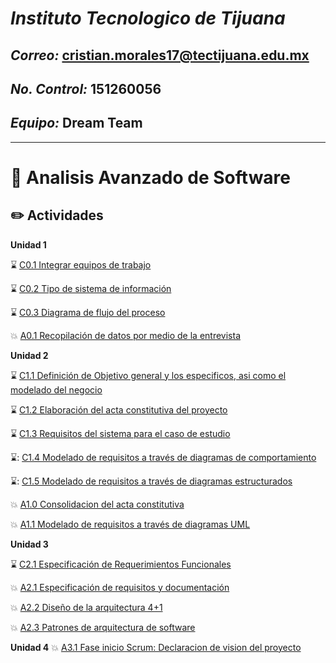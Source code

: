 # ***Instituto Tecnologico de Tijuana*** 

## ***Correo:*** cristian.morales17@tectijuana.edu.mx

## ***No. Control:*** 151260056

## ***Equipo:*** Dream Team
---

# :blue_book: Analisis Avanzado de Software

## :pencil2: Actividades

**Unidad 1**

⌛️ [C0.1 Integrar equipos de trabajo](https://github.com/aris-dev/Analisis-Avanzado-de-Software/blob/main/Blog/C0.1_CristhianMorales_DreamTeam.md)

⌛️ [C0.2 Tipo de sistema de información](https://github.com/aris-dev/Analisis-Avanzado-de-Software/blob/main/Blog/C0.2_CristhianMorales_DreamTeam.md)

⌛️ [C0.3 Diagrama de flujo del proceso](https://github.com/aris-dev/Analisis-Avanzado-de-Software/blob/main/Blog/C0.3_Diagrama%20de%20flujo%20del%20proceso_CristhianMorales.md)

:boom: [A0.1 Recopilación de datos por medio de la entrevista](https://github.com/aris-dev/Analisis-Avanzado-de-Software/blob/main/Blog/A0.1_Recopilaci%C3%B3n_de_datos_por_medio_de_la_entrevista_MoralesArismendiCristhian.md)


**Unidad 2**

⌛️ [C1.1 Definición de Objetivo general y los especificos, asi como el modelado del negocio](https://github.com/aris-dev/Analisis-Avanzado-de-Software/blob/main/Blog/C1.1_Definici%C3%B3n%20de%20Objetivo%20general%20y%20los%20especificos,%20asi%20como%20el%20modelado%20del%20negocio_CristhianMorales.md)

⌛️ [C1.2 Elaboración del acta constitutiva del proyecto](https://github.com/aris-dev/Analisis-Avanzado-de-Software/blob/main/Blog/C1.2_Elaboracion%20del%20acta%20constitutiva%20del%20proyecto_CristhianMorales.md)

⌛️ [C1.3 Requisitos del sistema para el caso de estudio](https://github.com/aris-dev/Analisis-Avanzado-de-Software/blob/main/Blog/C1.3_Requisitos_del_sistema_para_el_caso_de_estudio_CristhianMoralesArismendi.md)

⌛️: [C1.4 Modelado de requisitos a través de diagramas de comportamiento](https://github.com/aris-dev/Analisis-Avanzado-de-Software/blob/main/Blog/C1.4_UML_Casos_de_uso_secuencia_clases_CristhianMoralesArismendi.md)

⌛️: [C1.5 Modelado de requisitos a través de diagramas estructurados](https://github.com/aris-dev/Analisis-Avanzado-de-Software/blob/main/Blog/C1.5_UML_Estado_componentes_distribucion_CristhianMoralesArismendi.md)

:boom: [A1.0 Consolidacion del acta constitutiva](https://github.com/aris-dev/Analisis-Avanzado-de-Software/blob/main/Blog/A1.0_Preparation_of_the_constitutive_act_of_the_project_CristhianMorales.md)

:boom: [A1.1 Modelado de requisitos a través de diagramas UML](https://github.com/aris-dev/Analisis-Avanzado-de-Software/blob/main/Blog/A1.1_Requirements_modeling_through_UML_diagrams.md)

**Unidad 3**

⌛️ [C2.1 Especificación de Requerimientos Funcionales](https://github.com/aris-dev/Analisis-Avanzado-de-Software/blob/main/Blog/C2.1_EspecificacionRequerimientos_Funcionales_CristhianAntonioMoralesArismendi.md)

:boom: [A2.1 Especificación de requisitos y documentación](https://github.com/aris-dev/Analisis-Avanzado-de-Software/blob/main/Blog/A2.1_Requirements_Specification_and_documentation_MoralesArismendiCristhian.md)

:boom: [A2.2 Diseño de la arquitectura 4+1](https://github.com/aris-dev/Analisis-Avanzado-de-Software/blob/main/Blog/A2.2_Dise%C3%B1o_de_la_arquitectura_4%2B1_MoralesArismendiCristhian.md)

:boom: [A2.3 Patrones de arquitectura de software](https://github.com/aris-dev/Analisis-Avanzado-de-Software/blob/main/Blog/A2.3_Patrones_de_arquitectura_de_software.md)

**Unidad 4**
:boom: [A3.1 Fase inicio Scrum: Declaracion de vision del proyecto](https://github.com/aris-dev/Analisis-Avanzado-de-Software/blob/main/Documentos/A3.1_Fase_inicio_Scrum_Declaracion_de_vision_del-proyecto_MoralesArismendiCrishian.pdf)

